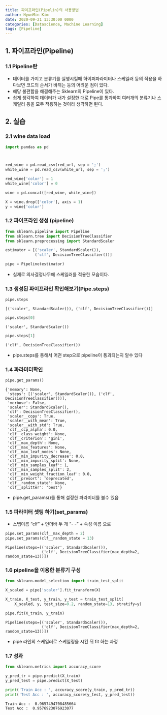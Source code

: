 ```yaml
---
title: 파이프라인(Pipelin)의 사용방법
author: HyunMin Kim
date: 2020-09-21 13:30:00 0000
categories: [Datascience, Machine Learning]
tags: [Pipeline]
---
```


## 1. 파이프라인(Pipeline)
### 1.1 Pipeline란
- 데이터를 가지고 분류기를 실행시킬때 하이퍼파라미터나 스케일러 등의 적용을 하다보면 코드의 순서가 바뀌는 등의 어려운 점이 있다.
- 해당 불편함을 해결해주는 Sklearn의 Pipeline이 있다.
- 쉽게 생각하여 데이터가 내가 설정한 대로 Pipe를 통과하여 여러개의 분류기나 스케일러 등을 모두 적용하는 것이라 생각하면 된다.



## 2. 실습

### 2.1 wine data load

```python
import pandas as pd



red_wine = pd.read_csv(red_url, sep = ';')
white_wine = pd.read_csv(white_url, sep = ';')

red_wine['color'] = 1
white_wine['color'] = 0

wine = pd.concat([red_wine, white_wine])
```


```python
X = wine.drop(['color'], axis = 1)
y = wine['color']
```

### 1.2 파이프라인 생성 (pipeline)


```python
from sklearn.pipeline import Pipeline
from sklearn.tree import DecisionTreeClassifier
from sklearn.preprocessing import StandardScaler

estimator = [('scaler', StandardScaler()),
             ('clf', DecisionTreeClassifier())]

pipe = Pipeline(estimator)
```

- 실제로 의사결정나무에 스케일러를 적용한 모습이다.

### 1.3 생성된 파이프라인 확인해보기(Pipe.steps)


```python
pipe.steps
```




    [('scaler', StandardScaler()), ('clf', DecisionTreeClassifier())]




```python
pipe.steps[0]
```




    ('scaler', StandardScaler())




```python
pipe.steps[1]
```




    ('clf', DecisionTreeClassifier())


- pipe.steps를 통해서 어떤 step으로 pipeline이 통과되는지 알수 있다

### 1.4 파라미터확인

```python
pipe.get_params()
```




    {'memory': None,
     'steps': [('scaler', StandardScaler()), ('clf', DecisionTreeClassifier())],
     'verbose': False,
     'scaler': StandardScaler(),
     'clf': DecisionTreeClassifier(),
     'scaler__copy': True,
     'scaler__with_mean': True,
     'scaler__with_std': True,
     'clf__ccp_alpha': 0.0,
     'clf__class_weight': None,
     'clf__criterion': 'gini',
     'clf__max_depth': None,
     'clf__max_features': None,
     'clf__max_leaf_nodes': None,
     'clf__min_impurity_decrease': 0.0,
     'clf__min_impurity_split': None,
     'clf__min_samples_leaf': 1,
     'clf__min_samples_split': 2,
     'clf__min_weight_fraction_leaf': 0.0,
     'clf__presort': 'deprecated',
     'clf__random_state': None,
     'clf__splitter': 'best'}

- pipe.get_params()를 통해 설정한 파라미터를 볼수 있음


### 1.5 파라미터 셋팅 하기(set_params)
- 스탭이름 “clf” + 언더바 두 개 “- -” + 속성 이름 으로


```python
pipe.set_params(clf__max_depth = 2)
pipe.set_params(clf__random_state = 13)
```




    Pipeline(steps=[('scaler', StandardScaler()),
                    ('clf', DecisionTreeClassifier(max_depth=2, random_state=13))])



### 1.6 pipeline을 이용한 분류기 구성

```python
from sklearn.model_selection import train_test_split

X_scaled = pipe['scaler'].fit_transform(X)

X_train, X_test, y_train, y_test = train_test_split(
    X_scaled, y, test_size=0.2, random_state=13, stratify=y)

pipe.fit(X_train, y_train)
```




    Pipeline(steps=[('scaler', StandardScaler()),
                    ('clf', DecisionTreeClassifier(max_depth=2, random_state=13))])

- pipe 라인의 스케일러로 스케일링을 시킨 뒤 fit 하는 과정

### 1.7 성과

```python
from sklearn.metrics import accuracy_score

y_pred_tr = pipe.predict(X_train)
y_pred_test = pipe.predict(X_test)

print('Train Acc : ', accuracy_score(y_train, y_pred_tr))
print('Test Acc : ', accuracy_score(y_test, y_pred_test))
```

    Train Acc :  0.9657494708485664
    Test Acc :  0.9576923076923077


